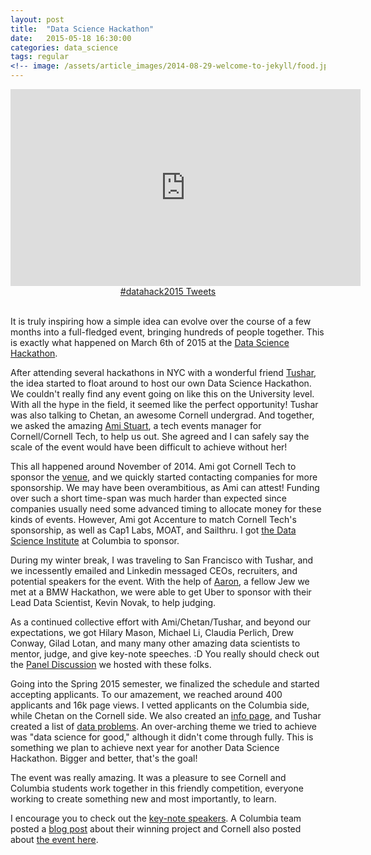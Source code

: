 ```yaml
---
layout: post
title:  "Data Science Hackathon"
date:   2015-05-18 16:30:00
categories: data_science
tags: regular
<!-- image: /assets/article_images/2014-08-29-welcome-to-jekyll/food.jpg -->
---
```


<iframe width="560" height="315" src="https://www.youtube.com/embed/8zSs5hWnZCM" frameborder="0" allowfullscreen></iframe>
<br>

<div  style="text-align: center">
<a class="twitter-timeline"  href="https://twitter.com/hashtag/datahack2015" data-widget-id="571179709380440064">#datahack2015 Tweets</a>
<script>!function(d,s,id){var js,fjs=d.getElementsByTagName(s)[0],p=/^http:/.test(d.location)?'http':'https';if(!d.getElementById(id)){js=d.createElement(s);js.id=id;js.src=p+"://platform.twitter.com/widgets.js";fjs.parentNode.insertBefore(js,fjs);}}(document,"script","twitter-wjs");</script>
</div>
<br>

It is truly inspiring how a simple idea can evolve over the course of a few months into a full-fledged event, bringing hundreds of people together. This is exactly what happened on March 6th of 2015 at the [Data Science Hackathon][dshack]. 

After attending several hackathons in NYC with a wonderful friend [Tushar][tushar], the idea started to float around to host our own Data Science Hackathon. We couldn't really find any event going on like this on the University level. With all the hype in the field, it seemed like the perfect opportunity! Tushar was also talking to Chetan, an awesome Cornell undergrad. And together, we asked the amazing [Ami Stuart][ami], a tech events manager for Cornell/Cornell Tech, to help us out. She agreed and I can safely say the scale of the event would have been difficult to achieve without her! 

This all happened around November of 2014. Ami got Cornell Tech to sponsor the [venue][cutechcampus], and we quickly started contacting companies for more sponsorship. We may have been overambitious, as Ami can attest! Funding over such a short time-span was much harder than expected since companies usually need some advanced timing to allocate money for these kinds of events. However, Ami got Accenture to match Cornell Tech's sponsorship, as well as Cap1 Labs, MOAT, and Sailthru. I got [the Data Science Institute][dsi] at Columbia to sponsor. 

During my winter break, I was traveling to San Francisco with Tushar, and we incessently emailed and Linkedin messaged CEOs, recruiters, and potential speakers for the event. With the help of [Aaron][aaron], a fellow Jew we met at a BMW Hackathon, we were able to get Uber to sponsor with their Lead Data Scientist, Kevin Novak, to help judging. 

As a continued collective effort with Ami/Chetan/Tushar, and beyond our expectations, we got Hilary Mason, Michael Li, Claudia Perlich, Drew Conway, Gilad Lotan, and many many other amazing data scientists to mentor, judge, and give key-note speeches. :D You really should check out the [Panel Discussion][panel] we hosted with these folks.

Going into the Spring 2015 semester, we finalized the schedule and started accepting applicants. To our amazement, we reached around 400 applicants and 16k page views. I vetted applicants on the Columbia side, while Chetan on the Cornell side. We also created an [info page][info], and Tushar created a list of [data problems][probs]. An over-arching theme we tried to achieve was "data science for good," although it didn't come through fully. This is something we plan to achieve next year for another Data Science Hackathon. Bigger and better, that's the goal! 

The event was really amazing. It was a pleasure to see Cornell and Columbia students work together in this friendly competition, everyone working to create something new and most importantly, to learn. 

I encourage you to check out the [key-note speakers][dshack]. A Columbia team posted a [blog post][street] about their winning project and Cornell also posted about [the event here][cutechblog].


[aaron]: https://angel.co/weilaaron
[ami]: https://twitter.com/custuart
[cutechcampus]: https://www.google.com/about/careers/lifeatgoogle/cornells-high-tech-campus-will-have-a-home-at-google.html
[cutechblog]: http://www.johnson.cornell.edu/Faculty-And-Research/Faculty-News/Faculty-Article-Detail/ArticleId/39498/Data-Science-Trek-Hackathon-Drives-Development-of-Innovative-Ideas-and-Solutions
[dshack]: http://datahackathon2015.splashthat.com/
[dsi]: http://datascience.columbia.edu/
[info]: http://datasciencehackathon.info/
[panel]: https://www.youtube.com/watch?v=8zSs5hWnZCM
[probs]: http://datasciencehackathon.info/files/HackProblems.pdf
[street]: http://blogs.cuit.columbia.edu/cb3118/2015/04/23/streetsavvy-at-the-cornell-tech-x-columbia-data-science-hackathon/
[tushar]: https://twitter.com/imbenzene 
